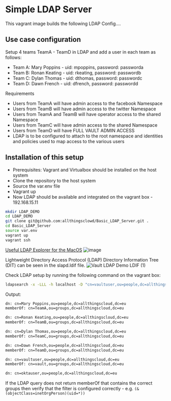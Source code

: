 # Simple LDAP Server

This vagrant image builds the following LDAP Config....

## Use case configuration

Setup 4 teams TeamA - TeamD in LDAP and add a user in each team as follows:

- Team A: Mary Poppins - uid: mpoppins, password: passworda
- Team B: Ronan Keating - uid: rkeating, password: passwordb
- Team C: Dylan Thomas - uid: dthomas, password: passwordc
- Team D: Dawn French - uid: dfrench, password: passwordd

Requirements

- Users from TeamA will have admin access to the facebook Namespace
- Users from TeamB will have admin access to the twitter Namespace
- Users from TeamA and TeamB will have operator access to the shared Namespace
- Users from TeamC will have admin access to the shared Namespace
- Users from TeamD will have FULL VAULT ADMIN ACCESS
- LDAP is to be configured to attach to the root namespace and identities and policies used to map access to the various users

## Installation of this setup

- Prerequisites: Vagrant and Virtualbox should be installed on the host system
- Clone the repository to the host system
- Source the var.env file
- Vagrant up
- Now LDAP should be available and integrated on the vagrant box - 192.168.15.11

``` bash
mkdir LDAP_DEMO
cd LDAP_DEMO
git clone git@github.com:allthingsclowd/Basic_LDAP_Server.git .
cd Basic_LDAP_Server
source var.env
vagrant up
vagrant ssh
```

[Useful LDAP Explorer for the MacOS](https://directory.apache.org/studio/download/download-macosx.html)
![image](https://user-images.githubusercontent.com/9472095/56169273-8b39bb00-5fd5-11e9-8fa5-e7a0e93cb081.png)

Lightweight Directory Access Protocol (LDAP) Directory Information Tree (DIT) can be seen in the slapd.ldif file.
![Vault LDAP Demo LDIF (1)](https://user-images.githubusercontent.com/9472095/56167790-0ba9ed00-5fd1-11e9-9669-b455c0ba44d0.png)

Check LDAP setup by running the following command on the vagrant box:

``` bash
ldapsearch -x -LLL -h localhost -D "cn=vaultuser,ou=people,dc=allthingscloud,dc=eu" -w vaultuser -b "ou=people,dc=allthingscloud,dc=eu" -s sub "(&(objectClass=inetOrgPerson)(uid=*))" memberOf
```
Output:
``` bash
dn: cn=Mary Poppins,ou=people,dc=allthingscloud,dc=eu
memberOf: cn=TeamA,ou=groups,dc=allthingscloud,dc=eu

dn: cn=Ronan Keating,ou=people,dc=allthingscloud,dc=eu
memberOf: cn=TeamB,ou=groups,dc=allthingscloud,dc=eu

dn: cn=Dylan Thomas,ou=people,dc=allthingscloud,dc=eu
memberOf: cn=TeamC,ou=groups,dc=allthingscloud,dc=eu

dn: cn=Dawn French,ou=people,dc=allthingscloud,dc=eu
memberOf: cn=TeamD,ou=groups,dc=allthingscloud,dc=eu

dn: cn=vaultuser,ou=people,dc=allthingscloud,dc=eu
memberOf: cn=vault,ou=groups,dc=allthingscloud,dc=eu

dn: cn=oktauser,ou=people,dc=allthingscloud,dc=eu
```
If the LDAP query does not return memberOf that contains the correct groups then verify that the filter is configured correctly - e.g. `(&(objectClass=inetOrgPerson)(uid=*))`

